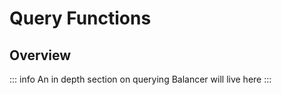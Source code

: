 # Query Functions

## Overview

::: info
An in depth section on querying Balancer will live here
:::